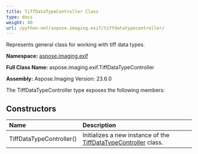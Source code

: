 ```yaml
---
title: TiffDataTypeController Class
type: docs
weight: 40
url: /python-net/aspose.imaging.exif/tiffdatatypecontroller/
---
```


Represents general class for working with tiff data types.

**Namespace:** [aspose.imaging.exif](/imaging/python-net/aspose.imaging.exif/)

**Full Class Name:** aspose.imaging.exif.TiffDataTypeController

**Assembly:**  Aspose.Imaging Version: 23.6.0

The TiffDataTypeController type exposes the following members:
## **Constructors**
|**Name**|**Description**|
| :- | :- |
|TiffDataTypeController()|Initializes a new instance of the [TiffDataTypeController](/imaging/python-net/aspose.imaging.exif/tiffdatatypecontroller/) class.|
